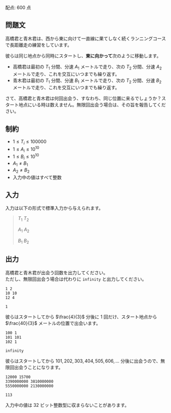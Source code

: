 配点: $600$ 点

## 問題文

高橋君と青木君は、西から東に向けて一直線に果てしなく続くランニングコースで長距離走の練習をしています。  

彼らは同じ地点から同時にスタートし、**東に向かって**次のように移動します。  

- 高橋君は最初の $T_1$ 分間、分速 $A_1$ メートルで走り、次の $T_2$ 分間、分速 $A_2$ メートルで走り、これを交互にいつまでも繰り返す。
- 青木君は最初の $T_1$ 分間、分速 $B_1$ メートルで走り、次の $T_2$ 分間、分速 $B_2$ メートルで走り、これを交互にいつまでも繰り返す。

さて、高橋君と青木君は何回出会う、すなわち、同じ位置に来るでしょうか？スタート地点にいる時は数えません。無限回出会う場合は、その旨を報告してください。  

## 制約

- $1 \leq T_i \leq 100000$
- $1 \leq A_i \leq 10^{10}$
- $1 \leq B_i \leq 10^{10}$
- $A_1 \neq B_1$
- $A_2 \neq B_2$
- 入力中の値はすべて整数

## 入力

入力は以下の形式で標準入力から与えられます。  

> $T_1$ $T_2$
> 
> $A_1$ $A_2$
> 
> $B_1$ $B_2$

## 出力

高橋君と青木君が出会う回数を出力してください。<br>
ただし、無限回出会う場合は代わりに `infinity` と出力してください。  

```input1
1 2
10 10
12 4
```

```output1
1
```

彼らはスタートしてから $\frac{4}{3}$ 分後に $1$ 回だけ、スタート地点から $\frac{40}{3}$ メートルの位置で出会います。  

```input2
100 1
101 101
102 1
```

```output2
infinity
```

彼らはスタートしてから $101, 202, 303, 404, 505, 606, ...$ 分後に出会うので、無限回出会うことになります。  

```input3
12000 15700
3390000000 3810000000
5550000000 2130000000
```

```output3
113
```

入力中の値は $32$ ビット整数型に収まらないことがあります。
